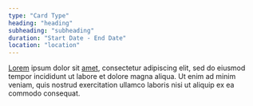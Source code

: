 ```yaml
---
type: "Card Type"
heading: "heading"
subheading: "subheading"
duration: "Start Date - End Date"
location: "location"
---
```


<a href="http://www.lipsum.com/" target="_blank">Lorem</a> ipsum dolor sit <a href="http://www.lipsum.com/" target="_blank">amet</a>, consectetur adipiscing elit, sed do eiusmod tempor incididunt ut labore et dolore magna aliqua. Ut enim ad minim veniam, quis nostrud exercitation ullamco laboris nisi ut aliquip ex ea commodo consequat.
